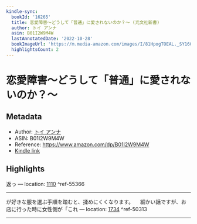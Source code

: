 ```yaml
---
kindle-sync:
  bookId: '16265'
  title: 恋愛障害～どうして「普通」に愛されないのか？～ (光文社新書)
  author: トイ アンナ
  asin: B01I2W9M4W
  lastAnnotatedDate: '2022-10-28'
  bookImageUrl: 'https://m.media-amazon.com/images/I/81HpogTOEAL._SY160.jpg'
  highlightsCount: 2
---
```

# 恋愛障害～どうして「普通」に愛されないのか？～
## Metadata
* Author: [トイ アンナ](https://www.amazon.comundefined)
* ASIN: B01I2W9M4W
* Reference: https://www.amazon.com/dp/B01I2W9M4W
* [Kindle link](kindle://book?action=open&asin=B01I2W9M4W)

## Highlights
返っ — location: [1110](kindle://book?action=open&asin=B01I2W9M4W&location=1110) ^ref-55366

---
が好きな服を選ぶ手順を踏むと、揉めにくくなります。 　細かい話ですが、お店に行った時に女性側が「これ — location: [1734](kindle://book?action=open&asin=B01I2W9M4W&location=1734) ^ref-50313

---
